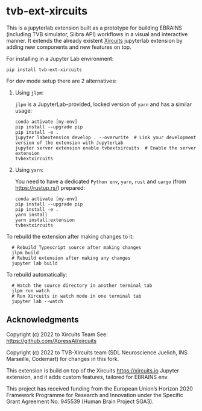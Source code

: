 # tvb-ext-xircuits

This is a jupyterlab extension built as a prototype for building EBRAINS 
(including TVB simulator, Siibra API) workflows in a visual and interactive manner. It 
extends the already existent [Xircuits](https://xircuits.io/) jupyterlab extension 
by adding new components and new features on top.

For installing in a Jupyter Lab environment:

    pip install tvb-ext-xircuits


For dev mode setup there are 2 alternatives:
1. Using `jlpm`:

    `jlpm` is a JupyterLab-provided, locked version of `yarn` and has a similar usage:

    ```
    conda activate [my-env]
    pip install --upgrade pip
    pip install -e .
    jupyter labextension develop . --overwrite  # Link your development version of the extension with JupyterLab
    jupyter server extension enable tvbextxircuits  # Enable the server extension
    tvbextxircuits
    ```

2. Using `yarn`:

    You need to have a dedicated `Python env`, `yarn`, `rust` and `cargo` (from https://rustup.rs/) prepared:
   
    ```
    conda activate [my-env]
    pip install --upgrade pip
    pip install -e .
    yarn install
    yarn install:extension
    tvbextxircuits
    ```
    
To rebuild the extension after making changes to it:

      # Rebuild Typescript source after making changes
      jlpm build
      # Rebuild extension after making any changes
      jupyter lab build

To rebuild automatically:

      # Watch the source directory in another terminal tab
      jlpm run watch
      # Run Xircuits in watch mode in one terminal tab
      jupyter lab --watch

##  Acknowledgments

Copyright (c) 2022 to Xircuits Team See: https://github.com/XpressAI/xircuits

Copyright (c) 2022 to TVB-Xircuits team (SDL Neuroscience Juelich, INS Marseille, Codemart) for changes in this fork.

This extension is build on top of the Xircuits https://xircuits.io Jupyter extension, and it adds custom features, tailored for EBRAINS env.

This project has received funding from the European Union’s Horizon 2020 Framework Programme for Research and Innovation under the Specific Grant Agreement No. 945539 (Human Brain Project SGA3).
